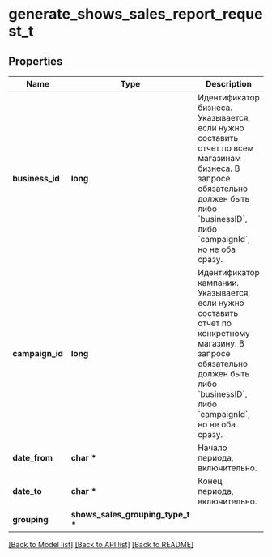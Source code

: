 # generate_shows_sales_report_request_t

## Properties
Name | Type | Description | Notes
------------ | ------------- | ------------- | -------------
**business_id** | **long** | Идентификатор бизнеса.  Указывается, если нужно составить отчет по всем магазинам бизнеса. В запросе обязательно должен быть либо &#x60;businessID&#x60;, либо &#x60;campaignId&#x60;, но не оба сразу.  | [optional] 
**campaign_id** | **long** | Идентификатор кампании.  Указывается, если нужно составить отчет по конкретному магазину. В запросе обязательно должен быть либо &#x60;businessID&#x60;, либо &#x60;campaignId&#x60;, но не оба сразу.  | [optional] 
**date_from** | **char \*** | Начало периода, включительно. | 
**date_to** | **char \*** | Конец периода, включительно. | 
**grouping** | **shows_sales_grouping_type_t \*** |  | 

[[Back to Model list]](../README.md#documentation-for-models) [[Back to API list]](../README.md#documentation-for-api-endpoints) [[Back to README]](../README.md)


